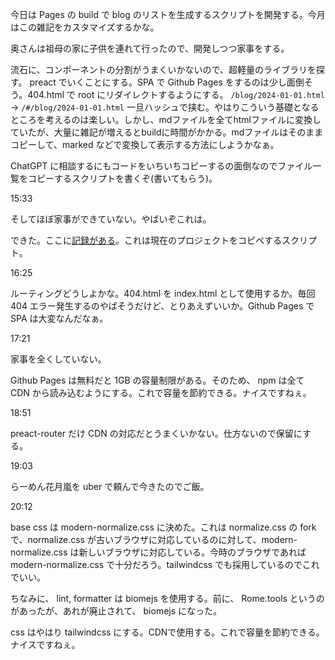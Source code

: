 今日は Pages の build で blog のリストを生成するスクリプトを開発する。今月はこの雑記をカスタマイズするかな。

奥さんは祖母の家に子供を連れて行ったので、開発しつつ家事をする。

流石に、コンポーネントの分割がうまくいかないので、超軽量のライブラリを探す。 preact でいくことにする。SPA で Github Pages をするのは少し面倒そう。404.html で root にリダイレクトするようにする。 `/blog/2024-01-01.html` -> `/#/blog/2024-01-01.html` 一旦ハッシュで挟む。やはりこういう基礎となるところを考えるのは楽しい。しかし、mdファイルを全てhtmlファイルに変換していたが、大量に雑記が増えるとbuildに時間がかかる。mdファイルはそのままコピーして、marked などで変換して表示する方法にしようかなぁ。

ChatGPT に相談するにもコードをいちいちコピーするの面倒なのでファイル一覧をコピーするスクリプトを書くぞ(書いてもらう)。

15:33

そしてほぼ家事ができていない。やばいぞこれは。

できた。ここに[記録がある](https://chat.openai.com/share/4ea06cb9-9c13-4542-b8b8-9fc9684044b7)。これは現在のプロジェクトをコピペするスクリプト。

16:25

ルーティングどうしよかな。404.html を index.html として使用するか。毎回 404 エラー発生するのやばそうだけど、とりあえずいいか。Github Pages で SPA は大変なんだなぁ。

17:21

家事を全くしていない。

Github Pages は無料だと 1GB の容量制限がある。そのため、 npm は全て CDN から読み込むようにする。これで容量を節約できる。ナイスですねぇ。

18:51

preact-router だけ CDN の対応だとうまくいかない。仕方ないので保留にする。

19:03

らーめん花月嵐を uber で頼んで今きたのでご飯。

20:12

base css は modern-normalize.css に決めた。これは normalize.css の fork で、normalize.css が古いブラウザに対応しているのに対して、modern-normalize.css は新しいブラウザに対応している。今時のブラウザであれば modern-normalize.css で十分だろう。tailwindcss でも採用しているのでこれでいい。

ちなみに、 lint, formatter は biomejs を使用する。前に、 Rome.tools というのがあったが、あれが廃止されて、 biomejs になった。

css はやはり tailwindcss にする。CDNで使用する。これで容量を節約できる。ナイスですねぇ。